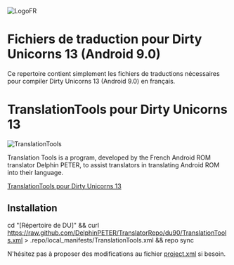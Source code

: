 ![LogoFR](https://raw.githubusercontent.com/KowalskiOmniROM/DirtyUnicornsFrenchTranslations/p9x/images/DU-13_-_Logo-FR_-_500p.png)

# Fichiers de traduction pour Dirty Unicorns 13 (Android 9.0) #

Ce repertoire contient simplement les fichiers de traductions nécessaires
pour compiler Dirty Unicorns 13 (Android 9.0) en français.

# TranslationTools pour Dirty Unicorns 13 #
![TranslationTools](https://raw.githubusercontent.com/KowalskiOmniROM/DirtyUnicornsFrenchTranslations/p9x/images/2018-09-19-TranslationTools_-_DU_9-0_500.png)


Translation Tools is a program, developed by the French Android ROM translator Delphin PETER, to assist translators in translating Android ROM into their language.

[TranslationTools pour Dirty Unicorns 13](https://github.com/DelphinPETER/TranslationTools/tree/du90)

## Installation
cd "[Répertoire de DU]" && curl https://raw.github.com/DelphinPETER/TranslatorRepo/du90/TranslationTools.xml > .repo/local_manifests/TranslationTools.xml && repo sync

N'hésitez pas à proposer des modifications au fichier [project.xml](https://github.com/DelphinPETER/TranslationTools/blob/du90/project.xml) si besoin.

